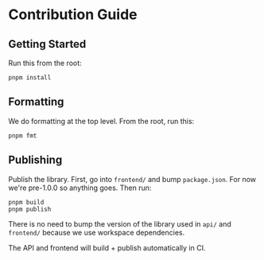 # Contribution Guide

## Getting Started
Run this from the root:
```
pnpm install
```

## Formatting
We do formatting at the top level. From the root, run this:
```
pnpm fmt
```

## Publishing
Publish the library. First, go into `frontend/` and bump `package.json`. For now we're pre-1.0.0 so anything goes. Then run:
```
pnpm build
pnpm publish
```

There is no need to bump the version of the library used in `api/` and `frontend/` because we use workspace dependencies.

The API and frontend will build + publish automatically in CI.
